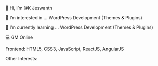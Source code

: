 👋 Hi, I’m @K Jeswanth

👀 I’m interested in ... WordPress Development (Themes & Plugins)

🌱 I’m currently learning ... WordPress Development (Themes & Plugins)

💻 GM Online

Frontend: HTML5, CSS3, JavaScript, ReactJS, AngularJS

Other Interests:
